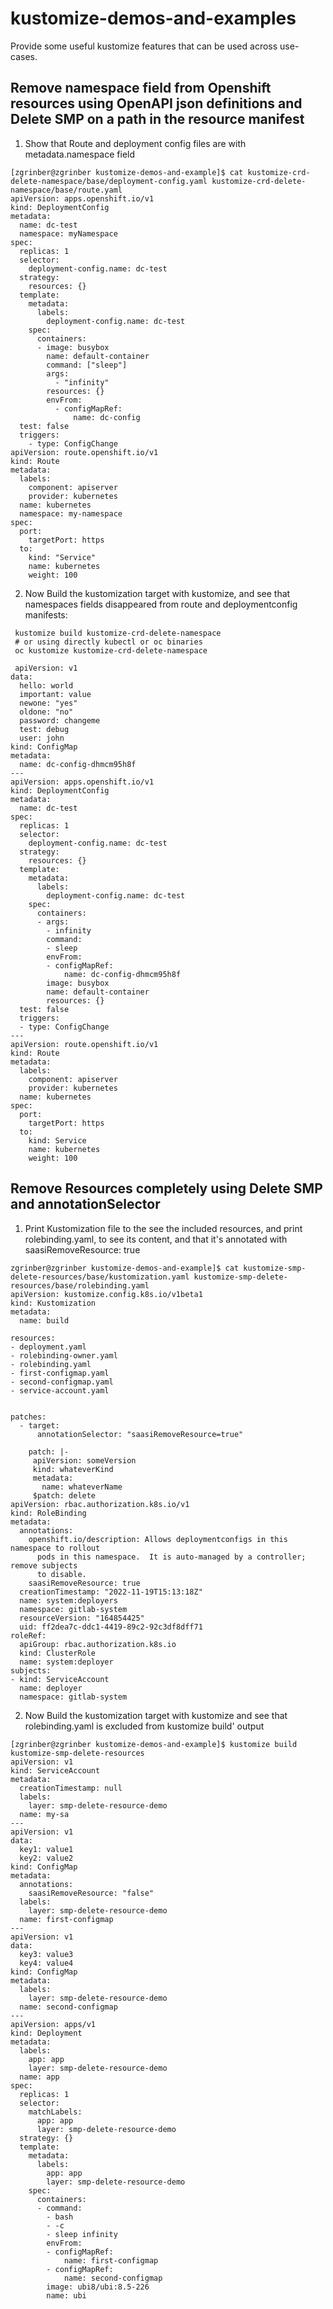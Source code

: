 # kustomize-demos-and-examples
Provide some useful kustomize features that can be used across use-cases.

## Remove namespace field from Openshift resources using OpenAPI json definitions and Delete SMP on a path in the resource manifest
1. Show that Route and deployment config files are with metadata.namespace field
```shell
[zgrinber@zgrinber kustomize-demos-and-example]$ cat kustomize-crd-delete-namespace/base/deployment-config.yaml kustomize-crd-delete-namespace/base/route.yaml 
apiVersion: apps.openshift.io/v1
kind: DeploymentConfig
metadata:
  name: dc-test
  namespace: myNamespace
spec:
  replicas: 1
  selector:
    deployment-config.name: dc-test
  strategy:
    resources: {}
  template:
    metadata:
      labels:
        deployment-config.name: dc-test
    spec:
      containers:
      - image: busybox
        name: default-container
        command: ["sleep"]
        args:
          - "infinity"
        resources: {}
        envFrom:
          - configMapRef:
              name: dc-config
  test: false
  triggers:
    - type: ConfigChange
apiVersion: route.openshift.io/v1
kind: Route
metadata:
  labels:
    component: apiserver
    provider: kubernetes
  name: kubernetes
  namespace: my-namespace
spec:
  port:
    targetPort: https
  to:
    kind: "Service"
    name: kubernetes
    weight: 100
```
2. Now Build the kustomization target with kustomize, and see that namespaces fields disappeared from route and deploymentconfig manifests:
```shell
 kustomize build kustomize-crd-delete-namespace
 # or using directly kubectl or oc binaries
 oc kustomize kustomize-crd-delete-namespace
 
 apiVersion: v1
data:
  hello: world
  important: value
  newone: "yes"
  oldone: "no"
  password: changeme
  test: debug
  user: john
kind: ConfigMap
metadata:
  name: dc-config-dhmcm95h8f
---
apiVersion: apps.openshift.io/v1
kind: DeploymentConfig
metadata:
  name: dc-test
spec:
  replicas: 1
  selector:
    deployment-config.name: dc-test
  strategy:
    resources: {}
  template:
    metadata:
      labels:
        deployment-config.name: dc-test
    spec:
      containers:
      - args:
        - infinity
        command:
        - sleep
        envFrom:
        - configMapRef:
            name: dc-config-dhmcm95h8f
        image: busybox
        name: default-container
        resources: {}
  test: false
  triggers:
  - type: ConfigChange
---
apiVersion: route.openshift.io/v1
kind: Route
metadata:
  labels:
    component: apiserver
    provider: kubernetes
  name: kubernetes
spec:
  port:
    targetPort: https
  to:
    kind: Service
    name: kubernetes
    weight: 100
```

## Remove Resources completely using Delete SMP and annotationSelector
1. Print Kustomization file to the see the included resources, and print rolebinding.yaml, to see its content, and that it's annotated with saasiRemoveResource: true
```shell
zgrinber@zgrinber kustomize-demos-and-example]$ cat kustomize-smp-delete-resources/base/kustomization.yaml kustomize-smp-delete-resources/base/rolebinding.yaml 
apiVersion: kustomize.config.k8s.io/v1beta1
kind: Kustomization
metadata:
  name: build

resources:
- deployment.yaml
- rolebinding-owner.yaml
- rolebinding.yaml 
- first-configmap.yaml
- second-configmap.yaml
- service-account.yaml


patches:
  - target:
      annotationSelector: "saasiRemoveResource=true"

    patch: |-
     apiVersion: someVersion
     kind: whateverKind
     metadata:
       name: whateverName 
     $patch: delete
apiVersion: rbac.authorization.k8s.io/v1
kind: RoleBinding
metadata:
  annotations:
    openshift.io/description: Allows deploymentconfigs in this namespace to rollout
      pods in this namespace.  It is auto-managed by a controller; remove subjects
      to disable.
    saasiRemoveResource: true
  creationTimestamp: "2022-11-19T15:13:18Z"
  name: system:deployers
  namespace: gitlab-system
  resourceVersion: "164854425"
  uid: ff2dea7c-ddc1-4419-89c2-92c3df8dff71
roleRef:
  apiGroup: rbac.authorization.k8s.io
  kind: ClusterRole
  name: system:deployer
subjects:
- kind: ServiceAccount
  name: deployer
  namespace: gitlab-system
```

2. Now Build the kustomization target with kustomize and see that rolebinding.yaml is excluded from kustomize build' output 
```shell
[zgrinber@zgrinber kustomize-demos-and-example]$ kustomize build kustomize-smp-delete-resources
apiVersion: v1
kind: ServiceAccount
metadata:
  creationTimestamp: null
  labels:
    layer: smp-delete-resource-demo
  name: my-sa
---
apiVersion: v1
data:
  key1: value1
  key2: value2
kind: ConfigMap
metadata:
  annotations:
    saasiRemoveResource: "false"
  labels:
    layer: smp-delete-resource-demo
  name: first-configmap
---
apiVersion: v1
data:
  key3: value3
  key4: value4
kind: ConfigMap
metadata:
  labels:
    layer: smp-delete-resource-demo
  name: second-configmap
---
apiVersion: apps/v1
kind: Deployment
metadata:
  labels:
    app: app
    layer: smp-delete-resource-demo
  name: app
spec:
  replicas: 1
  selector:
    matchLabels:
      app: app
      layer: smp-delete-resource-demo
  strategy: {}
  template:
    metadata:
      labels:
        app: app
        layer: smp-delete-resource-demo
    spec:
      containers:
      - command:
        - bash
        - -c
        - sleep infinity
        envFrom:
        - configMapRef:
            name: first-configmap
        - configMapRef:
            name: second-configmap
        image: ubi8/ubi:8.5-226
        name: ubi
```
